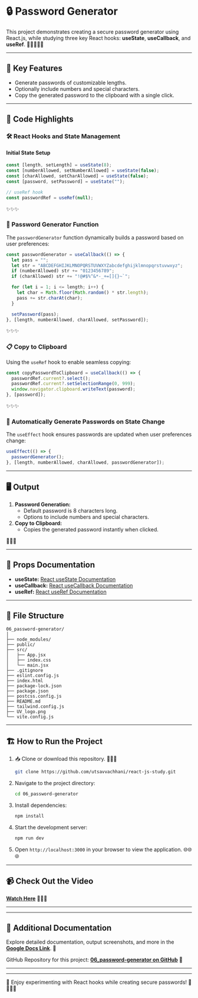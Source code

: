 # 🔒 Password Generator

This project demonstrates creating a secure password generator using React.js, while studying three key React hooks: **useState**, **useCallback**, and **useRef**. 🧑‍💻✨✨✨

---

## 🔑 Key Features

- Generate passwords of customizable lengths.
- Optionally include numbers and special characters.
- Copy the generated password to the clipboard with a single click.

---

## 📜 Code Highlights

### 🛠️ React Hooks and State Management

#### Initial State Setup

```javascript
const [length, setLength] = useState(8);
const [numberAllowed, setNumberAllowed] = useState(false);
const [charAllowed, setCharAllowed] = useState(false);
const [password, setPassword] = useState("");

// useRef hook
const passwordRef = useRef(null);
```

✨✨✨

### 🧠 Password Generator Function

The `passwordGenerator` function dynamically builds a password based on user preferences:

```javascript
const passwordGenerator = useCallback(() => {
  let pass = "";
  let str = "ABCDEFGHIJKLMNOPQRSTUVWXYZabcdefghijklmnopqrstuvwxyz";
  if (numberAllowed) str += "0123456789";
  if (charAllowed) str += "!@#$%^&*-_+=[]{}~`";

  for (let i = 1; i <= length; i++) {
    let char = Math.floor(Math.random() * str.length);
    pass += str.charAt(char);
  }

  setPassword(pass);
}, [length, numberAllowed, charAllowed, setPassword]);
```

✨✨✨

### 📋 Copy to Clipboard

Using the `useRef` hook to enable seamless copying:

```javascript
const copyPasswordToClipboard = useCallback(() => {
  passwordRef.current?.select();
  passwordRef.current?.setSelectionRange(0, 999);
  window.navigator.clipboard.writeText(password);
}, [password]);
```

✨✨✨

### 🔄 Automatically Generate Passwords on State Change

The `useEffect` hook ensures passwords are updated when user preferences change:

```javascript
useEffect(() => {
  passwordGenerator();
}, [length, numberAllowed, charAllowed, passwordGenerator]);
```

---

## 🖥️ Output

1. **Password Generation:**
   - Default password is 8 characters long.
   - Options to include numbers and special characters.
2. **Copy to Clipboard:**
   - Copies the generated password instantly when clicked.

🎉🎉🎉

---

## 🌟 Props Documentation

- **useState:** [React useState Documentation](https://reactjs.org/docs/hooks-state.html)
- **useCallback:** [React useCallback Documentation](https://reactjs.org/docs/hooks-reference.html#usecallback)
- **useRef:** [React useRef Documentation](https://reactjs.org/docs/hooks-reference.html#useref)

---

## 📂 File Structure

```
06_password-generator/
│
├── node_modules/
├── public/
├── src/
│   ├── App.jsx
│   ├── index.css
│   └── main.jsx
├── .gitignore
├── eslint.config.js
├── index.html
├── package-lock.json
├── package.json
├── postcss.config.js
├── README.md
├── tailwind.config.js
├── UV_logo.png
└── vite.config.js

```

---

## 🏗️ How to Run the Project

1. 📥 Clone or download this repository. 🚀🚀🚀
   ```bash
   git clone https://github.com/utsavvachhani/react-js-study.git
   ```

2. Navigate to the project directory:
   ```bash
   cd 06_password-generator
   ```

3. Install dependencies:
   ```bash
   npm install
   ```

4. Start the development server:
   ```bash
   npm run dev
   ```

5. Open `http://localhost:3000` in your browser to view the application. 🌐🌐🌐



--- 

## 📹 Check Out the Video

**[Watch Here](#)** 🎥🎥🎥

---
---

## 📄 Additional Documentation

Explore detailed documentation, output screenshots, and more in the **[Google Docs Link](https://docs.google.com/document/d/1ctpcrVYxu4TZ7CLbSXjdULtTosYhxsgeqypGkwC-bQY/edit?tab=t.ne1qnz4nxs8f)**. 📑

GitHub Repository for this project: **[06_password-generator on GitHub](https://github.com/utsavvachhani/react-js-study/tree/main/06_password-generator)** 🔗

---
---

🎉 Enjoy experimenting with React hooks while creating secure passwords! 🔑✨✨✨

